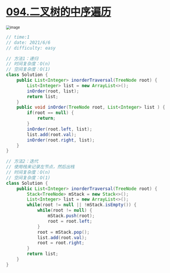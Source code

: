 # [094.二叉树的中序遍历](https://leetcode-cn.com/problems/binary-tree-inorder-traversal/)

<img src="https://pic.imgdb.cn/item/60bc352c8355f7f718b80f28.jpg" alt="image" style="zoom:67%;" />

```java
// time:1
// date: 2021/6/6
// difficulty: easy	

// 方法1：递归
// 时间复杂度：O(n)
// 空间复杂度：O(1)
class Solution {
	public List<Integer> inorderTraversal(TreeNode root) {
		List<Integer> list = new ArrayList<>();
		inOrder(root, list);
		return list;
	}
	public void inOrder(TreeNode root, List<Integer> list ) {
		if(root == null) {
			return;
		}
		inOrder(root.left, list);
		list.add(root.val);
		inOrder(root.right, list);
	}
}

// 方法2：迭代
// 使用栈来记录左节点，然后出栈
// 时间复杂度：O(n)
// 空间复杂度：O(1)
class Solution {
	public List<Integer> inorderTraversal(TreeNode root) {
		Stack<TreeNode> mStack = new Stack<>();
		List<Integer> list = new ArrayList<>();
		while(root != null || !mStack.isEmpty()) {
			while(root != null) {
				mStack.push(root);
				root = root.left;
			}
			root = mStack.pop();
			list.add(root.val);
			root = root.right;
		}
		return list;
	}
}

```

